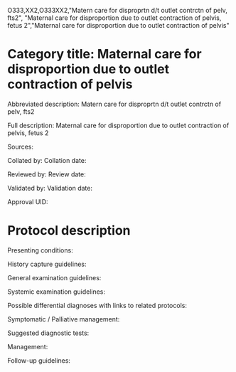 O333,XX2,O333XX2,"Matern care for disproprtn d/t outlet contrctn of pelv, fts2", "Maternal care for disproportion due to outlet contraction of pelvis, fetus 2","Maternal care for disproportion due to outlet contraction of pelvis"
# Category title: Maternal care for disproportion due to outlet contraction of pelvis

Abbreviated description: Matern care for disproprtn d/t outlet contrctn of pelv, fts2

Full description: Maternal care for disproportion due to outlet contraction of pelvis, fetus 2

Sources:

Collated by:
Collation date:

Reviewed by:
Review date:

Validated by:
Validation date:

Approval UID:

# Protocol description

Presenting conditions:

History capture guidelines:

General examination guidelines:

Systemic examination guidelines:

Possible differential diagnoses with links to related protocols:

Symptomatic / Palliative management:

Suggested diagnostic tests:

Management:

Follow-up guidelines:
